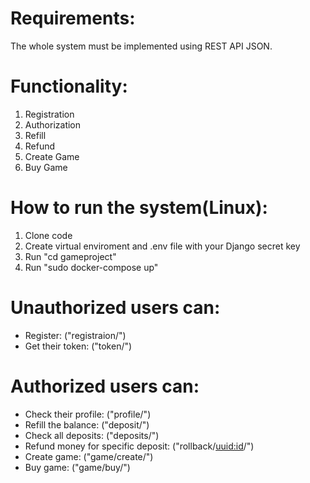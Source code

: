 # Requirements:
The whole system must be implemented using REST API JSON.

# Functionality:
1. Registration
2. Authorization
3. Refill
4. Refund
5. Create Game
6. Buy Game

# How to run the system(Linux):
1. Clone code 
3. Create virtual enviroment and .env file with your Django secret key
4. Run "cd gameproject"
5. Run "sudo docker-compose up"

# Unauthorized users can:
- Register: ("registraion/")
- Get their token: ("token/")

# Authorized users can:
- Check their profile: ("profile/")
- Refill the balance: ("deposit/")
- Check all deposits: ("deposits/")
- Refund money for specific deposit: ("rollback/<uuid:id>/")
- Create game: ("game/create/")
- Buy game: ("game/buy/")
